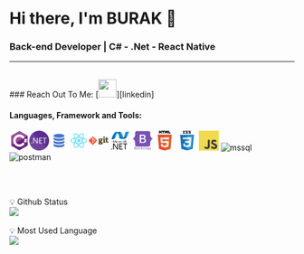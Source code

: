 # Hi there, I'm BURAK :wave:

### Back-end Developer | C# - .Net - React Native
<hr>
<br>
### Reach Out To Me:
[<img height="32" width="32" src="https://unpkg.com/simple-icons@v6/icons/linkedin.svg" />][linkedin]

[linkedin]:https://www.linkedin.com/in/burak-akmanoglu/
>
#### Languages, Framework and Tools:
<img src="https://raw.githubusercontent.com/devicons/devicon/master/icons/csharp/csharp-original.svg" alt="csharp" width="35" height="35"/><img src="https://raw.githubusercontent.com/github/explore/93d8a67084f94b2a444e510199a6e7622e5b09a3/topics/dotnet/dotnet.png" width=35 height=35><img src="https://raw.githubusercontent.com/github/explore/80688e429a7d4ef2fca1e82350fe8e3517d3494d/topics/sql/sql.png" width=35 height=35><img src="https://raw.githubusercontent.com/github/explore/80688e429a7d4ef2fca1e82350fe8e3517d3494d/topics/react-native/react-native.png" width=35 height=35><img src="https://raw.githubusercontent.com/github/explore/80688e429a7d4ef2fca1e82350fe8e3517d3494d/topics/git/git.png" width=35 height=35>
<img src="https://raw.githubusercontent.com/devicons/devicon/master/icons/dot-net/dot-net-original-wordmark.svg" alt="dotnet" width="35" height="35"/>
<img src="https://raw.githubusercontent.com/devicons/devicon/master/icons/bootstrap/bootstrap-plain-wordmark.svg" alt="bootstrap" width="35" height="35"/> 
<img src="https://raw.githubusercontent.com/github/explore/80688e429a7d4ef2fca1e82350fe8e3517d3494d/topics/html/html.png" width="35" height="35"/> 
<img src="https://raw.githubusercontent.com/github/explore/80688e429a7d4ef2fca1e82350fe8e3517d3494d/topics/css/css.png"  width="35" height="35"/> 
<img src="https://raw.githubusercontent.com/github/explore/80688e429a7d4ef2fca1e82350fe8e3517d3494d/topics/javascript/javascript.png" width="35" height="35"/> 
<img src="https://www.svgrepo.com/show/303229/microsoft-sql-server-logo.svg" alt="mssql" width="35" height="35"/> 
<img src="https://www.vectorlogo.zone/logos/getpostman/getpostman-icon.svg" alt="postman" width="35" height="35"/>

<br>
<br>

:bulb: Github Status
<br>
<img src="https://github-readme-stats.vercel.app/api?username=burak-akmanoglu&theme=merko">

:bulb: Most Used Language
<br>
<img src="https://github-readme-stats.vercel.app/api/top-langs/?username=burak-akmanoglu&layout=compact">
